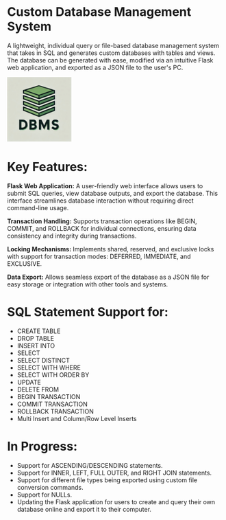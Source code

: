# Custom Database Management System
A lightweight, individual query or file-based database management system that takes in SQL and generates custom databases with tables and views. The database can be generated with ease, modified via an intuitive Flask web application, and exported as a JSON file to the user's PC.

<img src="DBMS_Logo.png" alt="DBMS" width="150" height="150">


# Key Features:

**Flask Web Application:** A user-friendly web interface allows users to submit SQL queries, view database outputs, and export the database. This interface streamlines database interaction without requiring direct command-line usage.

**Transaction Handling:** Supports transaction operations like BEGIN, COMMIT, and ROLLBACK for individual connections, ensuring data consistency and integrity during transactions.

**Locking Mechanisms:** Implements shared, reserved, and exclusive locks with support for transaction modes: DEFERRED, IMMEDIATE, and EXCLUSIVE.

**Data Export:** Allows seamless export of the database as a JSON file for easy storage or integration with other tools and systems.

# SQL Statement Support for:
- CREATE TABLE
- DROP TABLE
- INSERT INTO
- SELECT
- SELECT DISTINCT
- SELECT WITH WHERE
- SELECT WITH ORDER BY
- UPDATE
- DELETE FROM 
- BEGIN TRANSACTION
- COMMIT TRANSACTION
- ROLLBACK TRANSACTION
- Multi Insert and Column/Row Level Inserts
  
# In Progress:
- Support for ASCENDING/DESCENDING statements.
- Support for INNER, LEFT, FULL OUTER, and RIGHT JOIN statements.
- Support for different file types being exported using custom file conversion commands.
- Support for NULLs.
- Updating the Flask application for users to create and query their own database online and export it to their computer.

